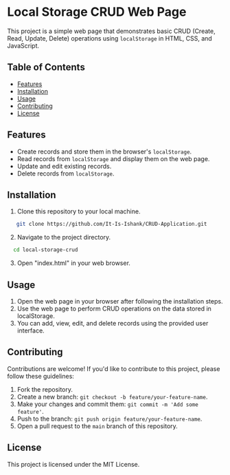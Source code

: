 # Local Storage CRUD Web Page

This project is a simple web page that demonstrates basic CRUD (Create, Read, Update, Delete) operations using `localStorage` in HTML, CSS, and JavaScript.

## Table of Contents

- [Features](#features)
- [Installation](#installation)
- [Usage](#usage)
- [Contributing](#contributing)
- [License](#license)

## Features

- Create records and store them in the browser's `localStorage`.
- Read records from `localStorage` and display them on the web page.
- Update and edit existing records.
- Delete records from `localStorage`.

## Installation

1. Clone this repository to your local machine.

```bash
   git clone https://github.com/It-Is-Ishank/CRUD-Application.git
```

2. Navigate to the project directory.
  ```bash
    cd local-storage-crud
  ```
3. Open "index.html" in your web browser.

## Usage
   
1. Open the web page in your browser after following the installation steps.
2. Use the web page to perform CRUD operations on the data stored in localStorage.
3. You can add, view, edit, and delete records using the provided user interface.

## Contributing

Contributions are welcome! If you'd like to contribute to this project, please follow these guidelines:

1. Fork the repository.
2. Create a new branch: `git checkout -b feature/your-feature-name`.
3. Make your changes and commit them: `git commit -m 'Add some feature'`.
4. Push to the branch: `git push origin feature/your-feature-name`.
5. Open a pull request to the `main` branch of this repository.

## License

This project is licensed under the MIT License.



    


